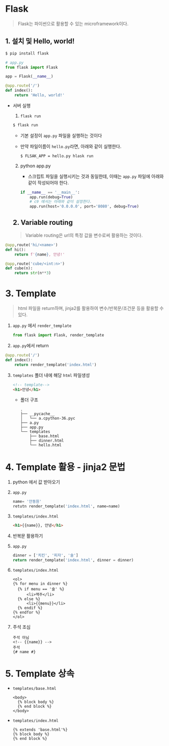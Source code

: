 # Flask

> Flask는 파이썬으로 활용할 수 있는 microframework이다. 

## 1. 설치 및 Hello, world!

``` bash
$ pip install flask
```

``` python
# app.py
from flask import Flask

app = Flask(__name__)

@app.route('/')
def index():
    return 'Hello, world!'
```

* 서버 실행

  1.  `flask run`

     ```bash
     $ flask run
     ```

     * 기본 설정이 `app.py` 파일을 실행하는 것이다

     * 만약 파일이름이 `hello.py`라면, 아래와 같이 실행한다.

       ``` bash
       $ FLSAK_APP = hello.py hlask run
       ```

  2. python app.py

     * 스크립트 파일을 실행시키는 것과 동일한데, 이때는 `app.py` 파일에 아래와 같이 작성되어야 한다.

     ```python
     if __name__ == '__main__':
         app.run(debug=True)
         # c9 에서는 아래와 같이 설정한다.
         app.run(host='0.0.0.0', port='8080', debug=True)
     ```

  ## 2. Variable routing

  > Variable routing은 url의 특정 값을 변수로써 활용하는 것이다. 

```python
@app,route('hi/<name>')
def hi():
    return f'{name}, 안녕!'

@app,route('cube/<int:n>')
def cube(n):
    return str(n**3)


```

# 3. Template

> html 파일을 return하며, jinja2를 활용하여 변수/반복문/조건문 등을 활용할 수 있다. 

1. `app.py` 에서 `render_template`

   ```python
   from flask import Flask, render_template
   ```

2.  `app.py`에서 return

   ```python
   @app.route('/')
   def index():
       return render_template('index.html')
   ```

3. `templates` 폴더 내에 해당 `html` 파일생성

   ```html
   <!-- template-->
   <h1>안녕</h1>
   ```

   * 폴더 구조

     ```
     .
     ├── __pycache__
     │   └── a.cpython-36.pyc
     ├── a.py
     ├── app.py
     └── templates
         ├── base.html
         ├── dinner.html
         └── hello.html
     ```

     

# 4. Template 활용 - jinja2 문법

1.  python 에서 값 받아오기

   1. `app.py`

      ```python
      name= '안동원'
      retutn render_template('index.html', name=name)
      ```

   2. `templates/index.html`

      ```html
      <h1>{{name}}, 안녕</h1>
      
      ```

2.  반복문 활용하기

   1. `app.py`

      ```python
      dinner = ['치킨', '피자', '술']
      return render_template('index.html', dinner = dinner)
      ```

   2. `templates/index.html`

      ```jinja2
      <ol>
      {% for menu in dinner %}
      	{% if menu == '술' %}
      		<li>맥주</li>
      	{% else %}
      		<li>{{menu}}</li>
      	{% endif %}
      {% endfor %}
      </ol>
      ```

   3. 주석 조심 

      ```jinja2
      주석 아님
      <!-- {{name}} -->
      주석
      {# name #}
      ```

# 5. Template 상속

* `templates/base.html`

  ```jinja2
  <body>
  	{% block body %}
  	{% end block %}
  </body>
  ```

* `templates/index.html`

  ```jinja2
  {% extends 'base.html'%}
  {% block body %}
  {% end block %}
  ```

  

